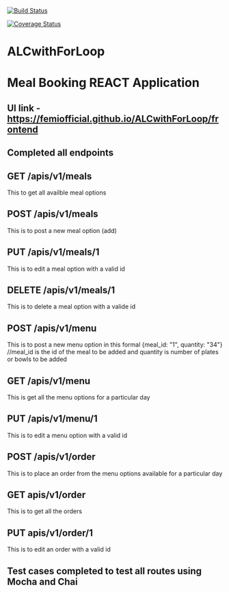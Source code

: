 [![Build Status](https://travis-ci.org/FemiOfficial/ALCwithForLoop.svg?branch=apis)](https://travis-ci.org/FemiOfficial/ALCwithForLoop)

[![Coverage Status](https://coveralls.io/repos/github/FemiOfficial/ALCwithForLoop/badge.svg?branch=feature%2Ftravis-ci)](https://coveralls.io/github/FemiOfficial/ALCwithForLoop?branch=feature%2Ftravis-ci)


# ALCwithForLoop
# Meal Booking REACT Application 
## UI link - https://femiofficial.github.io/ALCwithForLoop/frontend

## Completed all endpoints 

## GET /apis/v1/meals

This to get all availble meal options

## POST /apis/v1/meals

This is to post a new meal option (add)

## PUT /apis/v1/meals/1

This is to edit a meal option with a valid id

## DELETE /apis/v1/meals/1

This is to delete a meal option with a valide id

## POST /apis/v1/menu

This is to post a new menu option in this formal {meal_id: "1", quantity: "34"} //meal_id is the id of the meal to be added and quantity is number of plates or bowls to be added

## GET /apis/v1/menu

This is get all the menu options for a particular day

## PUT /apis/v1/menu/1

This is to edit a menu option with a valid id

## POST /apis/v1/order

This is to place an order from the menu options available for a particular day

## GET apis/v1/order

This is to get all the orders

## PUT apis/v1/order/1

This is to edit an order with a valid id

## Test cases completed to test all routes using Mocha and Chai
